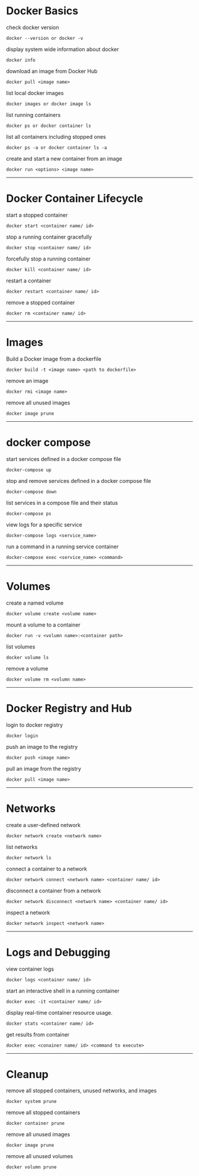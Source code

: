 # Docker Basics

check docker version

    docker --version or docker -v

display system wide information about docker

    docker info

download an image from Docker Hub

    docker pull <image name>

list local docker images

    docker images or docker image ls

list running containers

    docker ps or docker container ls

list all containers including stopped ones

    docker ps -a or docker container ls -a

create and start a new container from an image

    docker run <options> <image name>

---
# Docker Container Lifecycle

start a stopped container

    docker start <container name/ id>

stop a running container gracefully

    docker stop <container name/ id>

forcefully stop a running container

    docker kill <container name/ id>

restart a container

    docker restart <container name/ id>

remove a stopped container

    docker rm <container name/ id>

---
# Images

Build a Docker image from a dockerfile

    docker build -t <image name> <path to dockerfile>

remove an image

    docker rmi <image name>

remove all unused images

    docker image prune

---
# docker compose

start services defined in a docker compose file

    docker-compose up

stop and remove services defined in a docker compose file

    docker-compose down

list services in a compose file and their status

    docker-compose ps

view logs for a specific service

    docker-compose logs <service_name>

run a command in a running service container

    docker-compose exec <service_name> <command>

---
# Volumes

create a named volume

    docker volume create <volume name>

mount a volume to a container

    docker run -v <volumn name>:<container path>

list volumes

    docker volume ls

remove a volume

    docker volume rm <volumn name>

---
# Docker Registry and Hub

login to docker registry

    docker login

push an image to the registry

    docker push <image name>

pull an image from the registry

    docker pull <image name>

---
# Networks

create a user-defined network

    docker network create <network name>

list networks

    docker network ls

connect a container to a network

    docker network connect <network name> <container name/ id>

disconnect a container from a network

    docker network disconnect <network name> <container name/ id>

inspect a network

    docker network inspect <network name>

---
# Logs and Debugging

view container logs

    docker logs <container name/ id>

start an interactive shell in a running container

    docker exec -it <container name/ id>

display real-time container resource usage.

    docker stats <container name/ id>

get results from container

    docker exec <conainer name/ id> <command to execute>

---
# Cleanup

remove all stopped containers, unused networks, and images

    docker system prune

remove all stopped containers

    docker container prune

remove all unused images

    docker image prune

remove all unused volumes

    docker volumn prune
